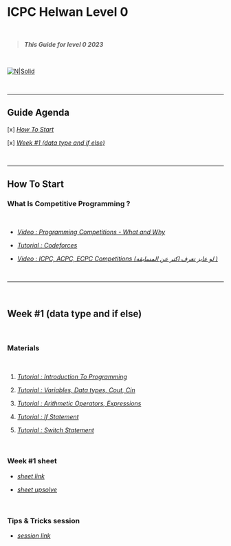 # **ICPC Helwan Level 0**

</br>

> ***This Guide for level 0 2023***

</br>

[![N|Solid]( https://i.ibb.co/XZk3by5/46503849-906968576166753-5452320279143383040-o.jpg)]()

</br>

---

## **Guide Agenda**

[x] [*How To Start*](#how-to-start)

[x] [*Week #1 (data type and if else)*](#week-1-data-type-and-if-else)


</br>

-----

## **How To Start**

### **What Is Competitive Programming ?**

</br>

- [*Video : Programming Competitions - What and Why*](https://www.youtube.com/watch?v=YcRMNzLTIfg&list=PLPt2dINI2MIaNcU070HIAO8JWYBcafuyG&index=2)

- [*Tutorial : Codeforces*](https://www.youtube.com/watch?v=7y6jB16zVl8&list=PLPt2dINI2MIaNcU070HIAO8JWYBcafuyG&index=5)

- [*Video : ICPC, ACPC, ECPC Competitions (لو عايز تعرف اكتر عن المسابقه )*](https://www.youtube.com/watch?v=TngPtAFRcbE&list=PLPt2dINI2MIaNcU070HIAO8JWYBcafuyG&index=3)

</br>

---

</br>

## **Week #1 (data type and if else)**

</br>

### Materials

</br>

1. [*Tutorial : Introduction To Programming*](https://www.youtube.com/watch?v=Fr6wJ5_Hok0&list=PL1DUmTEdeA6IUD9Gt5rZlQfbZyAWXd-oD&index=2&t=0s)

2. [*Tutorial : Variables, Data types, Cout, Cin*](https://www.youtube.com/watch?v=H7pUHZrgscY&list=PL1DUmTEdeA6IUD9Gt5rZlQfbZyAWXd-oD&index=2)

3. [*Tutorial : Arithmetic Operators, Expressions*](https://www.youtube.com/watch?v=-ZRhEfMx7RU&list=PL1DUmTEdeA6IUD9Gt5rZlQfbZyAWXd-oD&index=4)

4. [*Tutorial : If Statement*](https://www.youtube.com/watch?v=02ZmSVsoAV4&list=PL1DUmTEdeA6IUD9Gt5rZlQfbZyAWXd-oD&index=5&t=0s)

5. [*Tutorial : Switch Statement*](https://www.youtube.com/watch?v=waw-DeBp_H0&list=PL1DUmTEdeA6IUD9Gt5rZlQfbZyAWXd-oD&index=6&t=0s)

</br>

### Week #1 sheet

- [*sheet link*]()

- [*sheet upsolve*]()

</br>

### Tips & Tricks session

- [*session link*]()
